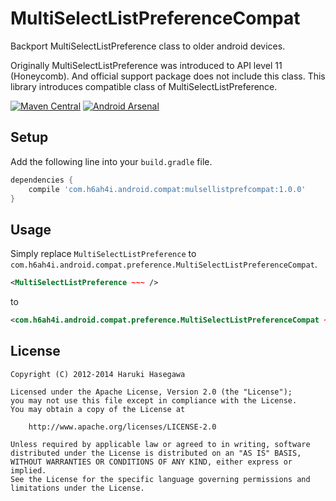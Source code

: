 MultiSelectListPreferenceCompat
====================

Backport MultiSelectListPreference class to older android devices.

Originally MultiSelectListPreference was introduced to API level 11 (Honeycomb).
And official support package does not include this class.
This library introduces compatible class of MultiSelectListPreference.

[![Maven Central](https://maven-badges.herokuapp.com/maven-central/com.h6ah4i.android.compat/mulsellistprefcompat/badge.svg)](https://maven-badges.herokuapp.com/maven-central/com.h6ah4i.android.compat/mulsellistprefcompat)
[![Android Arsenal](https://img.shields.io/badge/Android%20Arsenal-MultiSelectListPreferenceCompat-brightgreen.svg?style=flat)](https://android-arsenal.com/details/1/1435)


Setup
---

Add the following line into your `build.gradle` file.

```groovy
dependencies {
    compile 'com.h6ah4i.android.compat:mulsellistprefcompat:1.0.0'
}
```


Usage
---

Simply replace `MultiSelectListPreference` to `com.h6ah4i.android.compat.preference.MultiSelectListPreferenceCompat`.

```xml
<MultiSelectListPreference ~~~ />
```

to

```xml
<com.h6ah4i.android.compat.preference.MultiSelectListPreferenceCompat ~~~ />
```


License
---

    Copyright (C) 2012-2014 Haruki Hasegawa

    Licensed under the Apache License, Version 2.0 (the "License");
    you may not use this file except in compliance with the License.
    You may obtain a copy of the License at

        http://www.apache.org/licenses/LICENSE-2.0

    Unless required by applicable law or agreed to in writing, software
    distributed under the License is distributed on an "AS IS" BASIS,
    WITHOUT WARRANTIES OR CONDITIONS OF ANY KIND, either express or implied.
    See the License for the specific language governing permissions and
    limitations under the License.

